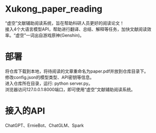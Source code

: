 # Xukong_paper_reading
“虚空”文献辅助阅读系统，旨在帮助科研人员更好的阅读论文！<br>接入4个大语言模型API，帮助进行翻译、总结、解释等任务，加快文献阅读效率。“虚空”一词出自游戏原神(Genshin)。
# 部署
将仓库下载到本地，将待阅读的文章重命名为paper.pdf并放到仓库目录下。<br>
修改config.json的模型类型、API密钥等信息。<br>
进入仓库所在目录，运行: python server.py。<br>
浏览器访问127.0.0.1:8000端口，即可使用“虚空”文献辅助阅读系统。<br>
# 接入的API
ChatGPT、ErnieBot、ChatGLM、Spark
